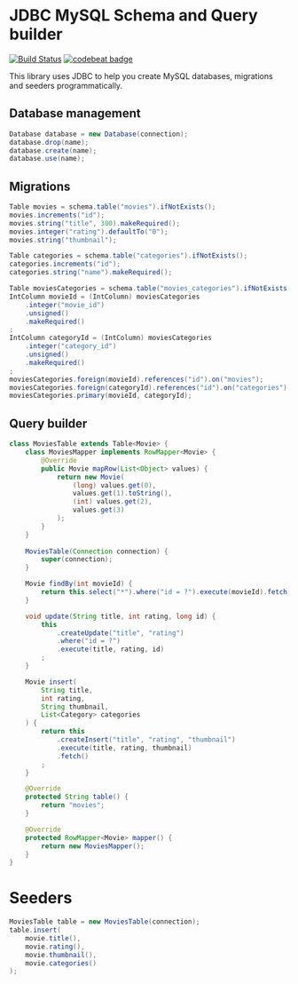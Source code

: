 # JDBC MySQL Schema and Query builder

[![Build Status](https://travis-ci.org/MontealegreLuis/dbal-jdbc.svg?branch=master)](https://travis-ci.org/MontealegreLuis/dbal-jdbc)
[![codebeat badge](https://codebeat.co/badges/80b448b0-5d55-43b8-9dea-e26fd96d7173)](https://codebeat.co/projects/github-com-montealegreluis-dbal-jdbc-master)

This library uses JDBC to help you create MySQL databases, migrations
and seeders programmatically. 

## Database management

```java
Database database = new Database(connection);
database.drop(name);
database.create(name);
database.use(name);
```

## Migrations

```java
Table movies = schema.table("movies").ifNotExists();
movies.increments("id");
movies.string("title", 300).makeRequired();
movies.integer("rating").defaultTo("0");
movies.string("thumbnail");

Table categories = schema.table("categories").ifNotExists();
categories.increments("id");
categories.string("name").makeRequired();

Table moviesCategories = schema.table("movies_categories").ifNotExists();
IntColumn movieId = (IntColumn) moviesCategories
    .integer("movie_id")
    .unsigned()
    .makeRequired()
;
IntColumn categoryId = (IntColumn) moviesCategories
    .integer("category_id")
    .unsigned()
    .makeRequired()
;
moviesCategories.foreign(movieId).references("id").on("movies");
moviesCategories.foreign(categoryId).references("id").on("categories");
moviesCategories.primary(movieId, categoryId);
```

## Query builder

```java
class MoviesTable extends Table<Movie> {
    class MoviesMapper implements RowMapper<Movie> {
        @Override
        public Movie mapRow(List<Object> values) {
            return new Movie(
                (long) values.get(0),
                values.get(1).toString(),
                (int) values.get(2),
                values.get(3)
            );
        }
    }
    
    MoviesTable(Connection connection) {
        super(connection);
    }

    Movie findBy(int movieId) {
        return this.select("*").where("id = ?").execute(movieId).fetch();
    }

    void update(String title, int rating, long id) {
        this
            .createUpdate("title", "rating")
            .where("id = ?")
            .execute(title, rating, id)
        ;
    }

    Movie insert(
        String title,
        int rating,
        String thumbnail,
        List<Category> categories
    ) {
        return this
            .createInsert("title", "rating", "thumbnail")
            .execute(title, rating, thumbnail)
            .fetch()
        ;
    }

    @Override
    protected String table() {
        return "movies";
    }

    @Override
    protected RowMapper<Movie> mapper() {
        return new MoviesMapper();
    }
}
```

# Seeders

```java
MoviesTable table = new MoviesTable(connection); 
table.insert(
    movie.title(),
    movie.rating(),
    movie.thumbnail(),
    movie.categories()
);
```
